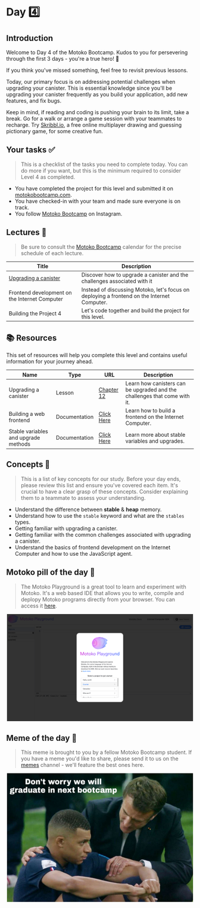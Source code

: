 # Day 4️⃣

## Introduction

Welcome to Day 4 of the Motoko Bootcamp.
Kudos to you for persevering through the first 3 days - you're a true hero! 🦸

If you think you've missed something, feel free to revisit previous lessons.

Today, our primary focus is on addressing potential challenges when upgrading your canister. This is essential knowledge since you'll be upgrading your canister frequently as you build your application, add new features, and fix bugs.

Keep in mind, if reading and coding is pushing your brain to its limit, take a break. Go for a walk or arrange a game session with your teammates to recharge. Try [Skribbl.io](https://skribbl.io/), a free online multiplayer drawing and guessing pictionary game, for some creative fun.

## Your tasks ✅

> This is a checklist of the tasks you need to complete today. You can do more if you want, but this is the minimum required to consider Level 4 as completed.

- You have completed the project for this level and submitted it on [motokobootcamp.com](https://motokobootcamp.com/).
- You have checked-in with your team and made sure everyone is on track.
- You follow [Motoko Bootcamp](https://www.instagram.com/motokobootcamp/) on Instagram.

## Lectures 🍿

> Be sure to consult the [Motoko Bootcamp](https://calendar.google.com/calendar/u/0/embed?src=c_1a1c0c95f41c3d5729532726aaa57d96e991c5d3254b0f9e02fdf4d9babf4401@group.calendar.google.com) calendar for the precise schedule of each lecture.

| Title                                                                                           | Description                                                                                 |
| ----------------------------------------------------------------------------------------------- | ------------------------------------------------------------------------------------------- |
| <a href="https://www.youtube.com/watch?v=sdDhwDlwUXE" target="_blank"> Upgrading a canister <a> | Discover how to upgrade a canister and the challenges associated with it                    |
| Frontend development on the Internet Computer                                                   | Instead of discussing Motoko, let's focus on deploying a frontend on the Internet Computer. |
| Building the Project 4                                                                          | Let's code together and build the project for this level.                                   |

## 📚 Resources

This set of resources will help you complete this level and contains useful information for your journey ahead.

| Name                                 | Type          | URL                                                                                                       | Description                                                               |
| ------------------------------------ | ------------- | --------------------------------------------------------------------------------------------------------- | ------------------------------------------------------------------------- |
| Upgrading a canister                 | Lesson        | [Chapter 12](https://github.com/motoko-bootcamp/dao-adventure/blob/main/lessons/chapter-12/CHAPTER-12.MD) | Learn how canisters can be upgraded and the challenges that come with it. |
| Building a web frontend              | Documentation | [Click Here](https://internetcomputer.org/docs/current/developer-docs/frontend/)                          | Learn how to build a frontend on the Internet Computer.                   |
| Stable variables and upgrade methods | Documentation | [Click Here](https://internetcomputer.org/docs/current/motoko/main/upgrades)                              | Learn more about stable variables and upgrades.                           |

## Concepts 🧠

> This is a list of key concepts for our study. Before your day ends, please review this list and ensure you've covered each item. It's crucial to have a clear grasp of these concepts. Consider explaining them to a teammate to assess your understanding.

- Understand the difference between **stable** & **heap** memory.
- Understand how to use the `stable` keyword and what are the `stables `types.
- Getting familiar with upgrading a canister.
- Getting familiar with the common challenges associated with upgrading a canister.
- Understand the basics of frontend development on the Internet Computer and how to use the JavaScript agent.

## Motoko pill of the day 💊

> The Motoko Playground is a great tool to learn and experiment with Motoko. It's a web based IDE that allows you to write, compile and deplopy Motoko programs directly from your browser. You can access it [here](https://m7sm4-2iaaa-aaaab-qabra-cai.raw.ic0.app/).

<p align="center">
    <img src="../../assets/day_4/guide/motoko_playground.png" style="width: 500px;" />
</p>

## Meme of the day 🙈

> This meme is brought to you by a fellow Motoko Bootcamp student. If you have a meme you'd like to share, please send it to us on the [memes](https://discord.gg/vwEC5RcKBv) channel - we'll feature the best ones here.

<p align="center">
    <img src="../../assets/day_4/guide/meme_day_4.jpg" style="width: 500px;" />
</p>

